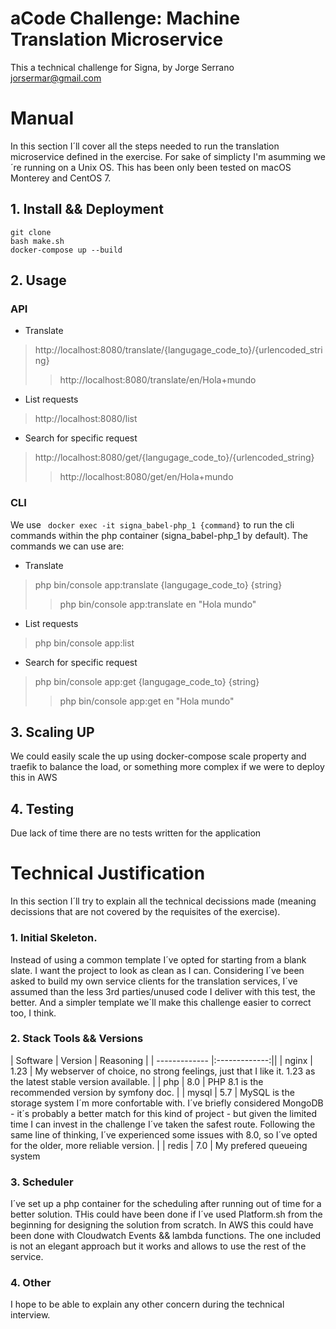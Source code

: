 aCode Challenge: Machine Translation Microservice
=================================================
This a technical challenge for Signa, by Jorge Serrano <jorsermar@gmail.com>

# Manual
In this section I´ll cover all the steps needed to run the translation microservice defined in the exercise. For sake of simplicty I'm asumming we´re
running on a Unix OS. This has been only been tested on macOS Monterey and CentOS 7.

## 1. Install && Deployment
```
git clone
bash make.sh
docker-compose up --build
```

## 2. Usage
### API
- Translate 
> http://localhost:8080/translate/{langugage_code_to}/{urlencoded_string} 
>> http://localhost:8080/translate/en/Hola+mundo

- List requests
> http://localhost:8080/list

- Search for specific request
> http://localhost:8080/get/{langugage_code_to}/{urlencoded_string} 
>> http://localhost:8080/get/en/Hola+mundo

### CLI
We use ``` docker exec -it signa_babel-php_1 {command}``` to run the cli commands within the php container (signa_babel-php_1 by default). The commands we can use are:

- Translate 
> php bin/console app:translate {langugage_code_to} {string} 
>> php bin/console app:translate en "Hola mundo"

- List requests
> php bin/console app:list

- Search for specific request
> php bin/console app:get {langugage_code_to} {string} 
>> php bin/console app:get en "Hola mundo"


## 3. Scaling UP
We could easily scale the up using docker-compose scale property and traefik to balance the load, or something more complex if we were to deploy this in AWS

## 4. Testing
Due lack of time there are no tests written for the application

# Technical Justification
In this section I´ll try to explain all the technical decissions made (meaning decissions that are not covered by the requisites of the exercise).
### 1. Initial Skeleton. 
Instead of using a common template I´ve opted for starting from a blank slate. I want the project to look as clean as I can. Considering I´ve been asked to build my own service clients for the translation services, I´ve assumed than the less 3rd parties/unused code I deliver with this test, the better. And a simpler template we´ll make this challenge easier to correct too, I think.


### 2. Stack Tools && Versions


| Software  | Version | Reasoning |
| ------------- |:-------------:||
| nginx      | 1.23     | My webserver of choice, no strong feelings, just that I like it. 1.23 as the latest stable version available. |
| php      | 8.0     | PHP 8.1 is the recommended version by symfony doc. |
| mysql      | 5.7     | MySQL is the storage system I´m more confortable with. I´ve briefly considered MongoDB - it´s probably a better match for this kind of project - but given the limited time I can invest in the challenge I´ve taken the safest route. Following the same line of thinking, I´ve experienced some issues with 8.0, so I´ve opted for the older, more reliable version. |
| redis      | 7.0     | My prefered queueing system

### 3. Scheduler
I´ve set up a php container for the scheduling after running out of time for a better solution. THis could have been done if I´ve used Platform.sh from the beginning for designing the solution from scratch. In AWS this could have been done with Cloudwatch Events && lambda functions. The one included is not an elegant approach but it works and allows to use the rest of the service.

### 4. Other
I hope to be able to explain any other concern during the technical interview.


